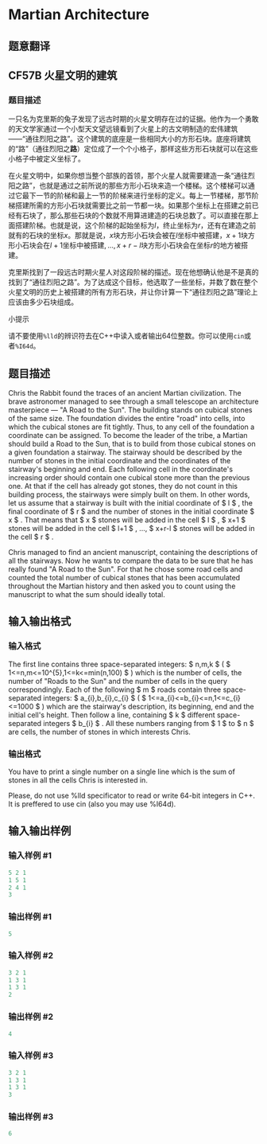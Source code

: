 # Martian Architecture

## 题意翻译

## CF57B 火星文明的建筑

### 题目描述

一只名为克里斯的兔子发现了远古时期的火星文明存在过的证据。他作为一个勇敢的天文学家通过一个小型天文望远镜看到了火星上的古文明制造的宏伟建筑——“通往烈阳之路”。这个建筑的底座是一些相同大小的方形石块。底座将建筑的“路”（通往烈阳之**路**）定位成了一个个小格子，那样这些方形石块就可以在这些小格子中被定义坐标了。

在火星文明中，如果你想当整个部族的首领，那个火星人就需要建造一条“通往烈阳之路”，也就是通过之前所说的那些方形小石块来造一个楼梯。这个楼梯可以通过它最下一节的阶梯和最上一节的阶梯来进行坐标的定义。每上一节楼梯，那节阶梯搭建所需的方形小石块就需要比之前一节都一块。如果那个坐标上在搭建之前已经有石块了，那么那些石块的个数就不用算进建造的石块总数了。可以直接在那上面搭建阶梯。也就是说，这个阶梯的起始坐标为$l$，终止坐标为$r$，还有在建造之前就有的石块的坐标$x$。那就是说，$x$块方形小石块会被在$l$坐标中被搭建，$x+1$块方形小石块会在$l+1$坐标中被搭建$,...,x+r-l$块方形小石块会在坐标$r$的地方被搭建。

克里斯找到了一段远古时期火星人对这段阶梯的描述。现在他想确认他是不是真的找到了“通往烈阳之路”。为了达成这个目标，他选取了一些坐标，并数了数在整个火星文明的历史上被搭建的所有方形石块，并让你计算一下“通往烈阳之路”理论上应该由多少石块组成。

小提示

请不要使用`%lld`的辨识符去在C++中读入或者输出64位整数。你可以使用`cin`或者`%I64d`。

## 题目描述

Chris the Rabbit found the traces of an ancient Martian civilization. The brave astronomer managed to see through a small telescope an architecture masterpiece — "A Road to the Sun". The building stands on cubical stones of the same size. The foundation divides the entire "road" into cells, into which the cubical stones are fit tightly. Thus, to any cell of the foundation a coordinate can be assigned. To become the leader of the tribe, a Martian should build a Road to the Sun, that is to build from those cubical stones on a given foundation a stairway. The stairway should be described by the number of stones in the initial coordinate and the coordinates of the stairway's beginning and end. Each following cell in the coordinate's increasing order should contain one cubical stone more than the previous one. At that if the cell has already got stones, they do not count in this building process, the stairways were simply built on them. In other words, let us assume that a stairway is built with the initial coordinate of $ l $ , the final coordinate of $ r $ and the number of stones in the initial coordinate $ x $ . That means that $ x $ stones will be added in the cell $ l $ , $ x+1 $ stones will be added in the cell $ l+1 $ , ..., $ x+r-l $ stones will be added in the cell $ r $ .

Chris managed to find an ancient manuscript, containing the descriptions of all the stairways. Now he wants to compare the data to be sure that he has really found "A Road to the Sun". For that he chose some road cells and counted the total number of cubical stones that has been accumulated throughout the Martian history and then asked you to count using the manuscript to what the sum should ideally total.

## 输入输出格式

### 输入格式

The first line contains three space-separated integers: $ n,m,k $ ( $ 1<=n,m<=10^{5},1<=k<=min(n,100) $ ) which is the number of cells, the number of "Roads to the Sun" and the number of cells in the query correspondingly. Each of the following $ m $ roads contain three space-separated integers: $ a_{i},b_{i},c_{i} $ ( $ 1<=a_{i}<=b_{i}<=n,1<=c_{i}<=1000 $ ) which are the stairway's description, its beginning, end and the initial cell's height. Then follow a line, containing $ k $ different space-separated integers $ b_{i} $ . All these numbers ranging from $ 1 $ to $ n $ are cells, the number of stones in which interests Chris.

### 输出格式

You have to print a single number on a single line which is the sum of stones in all the cells Chris is interested in.

Please, do not use %lld specificator to read or write 64-bit integers in C++. It is preffered to use cin (also you may use %I64d).

## 输入输出样例

### 输入样例 #1

```cpp
5 2 1
1 5 1
2 4 1
3

```
### 输出样例 #1

```cpp
5

```
### 输入样例 #2

```cpp
3 2 1
1 3 1
1 3 1
2

```
### 输出样例 #2

```cpp
4

```
### 输入样例 #3

```cpp
3 2 1
1 3 1
1 3 1
3

```
### 输出样例 #3

```cpp
6

```
